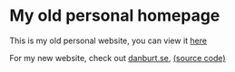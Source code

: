 # My old personal homepage
This is my old personal website, you can view it [here](https://grommithub.github.io/)

For my new website, check out  [danburt.se](https://danburt.se), [(source code)](https://github.com/grommithub/personal-website)
